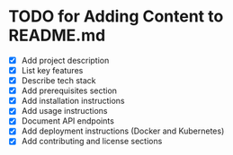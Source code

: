 # TODO for Adding Content to README.md

- [x] Add project description
- [x] List key features
- [x] Describe tech stack
- [x] Add prerequisites section
- [x] Add installation instructions
- [x] Add usage instructions
- [x] Document API endpoints
- [x] Add deployment instructions (Docker and Kubernetes)
- [x] Add contributing and license sections

